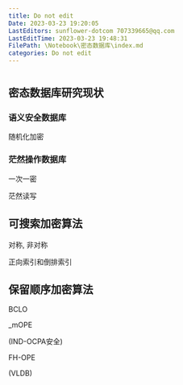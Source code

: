 ```yaml
---
title: Do not edit
Date: 2023-03-23 19:20:05
LastEditors: sunflower-dotcom 707339665@qq.com
LastEditTime: 2023-03-23 19:48:31
FilePath: \Notebook\密态数据库\index.md
categories: Do not edit
---
```

# 

## 密态数据库研究现状

### 语义安全数据库
随机化加密

### 茫然操作数据库
一次一密

茫然读写

## 可搜索加密算法

对称, 非对称

正向索引和倒排索引

## 保留顺序加密算法

BCLO

_mOPE

(IND-OCPA安全)

FH-OPE

(VLDB)
